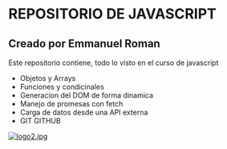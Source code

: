 # REPOSITORIO DE JAVASCRIPT

## Creado por Emmanuel Roman

Este repositorio contiene, todo lo visto en el curso de javascript

- Objetos y Arrays
- Funciones y condicinales
- Generacion del DOM de forma dinamica
- Manejo de promesas con fetch
- Carga de datos desde una API externa
- GIT GITHUB

[![logo2.jpg](https://i.postimg.cc/sXgKBLyT/logo2.jpg)](https://postimg.cc/xkBLhtXm)
